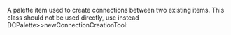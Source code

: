 A palette item used to create connections between two existing items.
This class should not be used directly, use instead
DCPalette>>newConnectionCreationTool:
